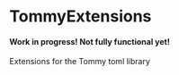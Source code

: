 # TommyExtensions

#### Work in progress! Not fully functional yet!

Extensions for the Tommy toml library 
